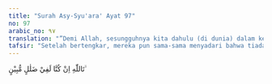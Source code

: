 ```yaml
---
title: "Surah Asy-Syu'ara' Ayat 97"
no: 97
arabic_no: ٩٧
translation: "”Demi Allah, sesungguhnya kita dahulu (di dunia) dalam kesesatan yang nyata,"
tafsir: "Setelah bertengkar, mereka pun sama-sama menyadari bahwa tiada yang patut disalahkan kecuali diri mereka sendiri. Mereka mengakui bahwa kesesatan mereka sangat parah, yaitu mempersekutukan Allah"
---
```

تَاللّٰهِ اِنْ كُنَّا لَفِيْ ضَلٰلٍ مُّبِيْنٍ ۙ 